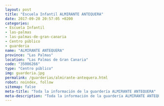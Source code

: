 ```yaml
---
layout: post
title: "Escuela Infantil ALMIRANTE ANTEQUERA"
date: 2017-09-20 20:57:05 +0200
categories:
- Escuela Infantil
- las-palmas
- las-palmas-de-gran-canaria
- Centro público
- guarderia
name: "ALMIRANTE ANTEQUERA"
province: "Las Palmas"
location: "Las Palmas de Gran Canaria"
code: "35006266"
type: "Centro público"
img: guarderia.jpg
permalink: /guarderias/almirante-antequera.html
robot: noindex, follow
sitemap: false
meta-title: "Toda la información de la guardería ALMIRANTE ANTEQUERA"
meta-description: "Toda la información de la guardería ALMIRANTE ANTEQUERA"
---
```

